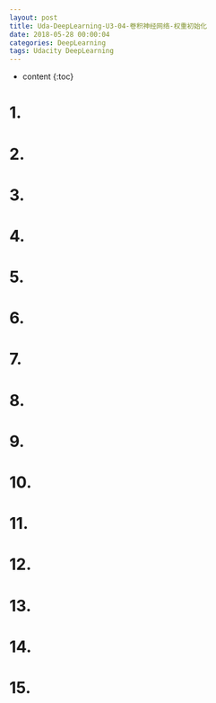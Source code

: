```yaml
---
layout: post
title: Uda-DeepLearning-U3-04-卷积神经网络-权重初始化
date: 2018-05-28 00:00:04
categories: DeepLearning
tags: Udacity DeepLearning
---
```

* content
{:toc}

# 1. 

# 2. 

# 3. 

# 4. 

# 5. 

# 6. 

# 7. 

# 8. 

# 9. 

# 10. 

# 11. 

# 12. 

# 13. 

# 14. 

# 15. 
